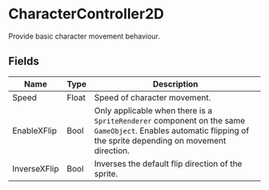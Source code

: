 # CharacterController2D

Provide basic character movement behaviour.

## Fields

| Name         | Type  | Description                                                                                                                                                    |
| ------------ | ----- | -------------------------------------------------------------------------------------------------------------------------------------------------------------- |
| Speed        | Float | Speed of character movement.                                                                                                                                   |
| EnableXFlip  | Bool  | Only applicable when there is a `SpriteRenderer` component on the same `GameObject`. Enables automatic flipping of the sprite depending on movement direction. |
| InverseXFlip | Bool  | Inverses the default flip direction of the sprite.                                                                                                             |
